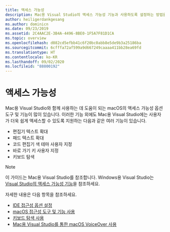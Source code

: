 ```yaml
---
title: 액세스 가능성
description: Mac용 Visual Studio의 액세스 가능성 기능과 사용하도록 설정하는 방법을 소개합니다.
author: heiligerdankgesang
ms.author: dominicn
ms.date: 09/23/2019
ms.assetid: 2C4AAC2E-3B4A-4496-8BE0-1F5A7F81D1CA
ms.topic: overview
ms.openlocfilehash: d082cd5efbb41c6f20bc0abb8e5de9b3a25186ba
ms.sourcegitcommit: 6cfffa72af599a9d667249caaaa411bb28ea69fd
ms.translationtype: HT
ms.contentlocale: ko-KR
ms.lasthandoff: 09/02/2020
ms.locfileid: "88800192"
---
```

# <a name="accessibility"></a>액세스 가능성

Mac용 Visual Studio와 함께 사용하는 데 도움이 되는 macOS의 액세스 가능성 옵션 도구 및 기능이 많이 있습니다.  이러한 기능 외에도 Mac용 Visual Studio에는 사용자가 더욱 쉽게 액세스할 수 있도록 지원하는 다음과 같은 여러 기능이 있습니다.

* 편집기 텍스트 확대
* 패드 텍스트 확대
* 코드 편집기 색 테마 사용자 지정
* 바로 가기 키 사용자 지정
* 키보드 탐색

> [!NOTE]
> 이 가이드는 Mac용 Visual Studio를 참조합니다. Windows용 Visual Studio는 [Visual Studio의 액세스 가능성 기능](/visualstudio/ide/reference/accessibility-features-of-visual-studio)을 참조하세요.

자세한 내용은 다음 항목을 참조하세요.

* [IDE 접근성 옵션 설정](accessibility-ide-options.md)
* [macOS 접근성 도구 및 기능 사용](accessibility-macos.md)
* [키보드 탐색 사용](accessibility-keyboard.md)
* [Mac용 Visual Studio를 통한 macOS VoiceOver 사용](accessibility-voiceover.md)